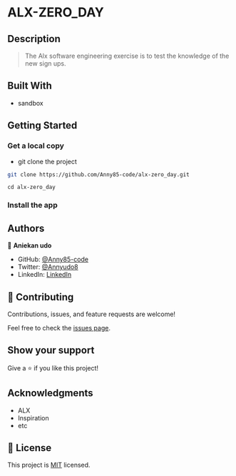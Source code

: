 # ALX-ZERO_DAY

## Description

> The Alx software engineering exercise is to test the knowledge of the new sign ups. 

## Built With

- sandbox

## Getting Started

### Get a local copy

- git clone the project

```bash
git clone https://github.com/Anny85-code/alx-zero_day.git
```

```
cd alx-zero_day
```

### Install the app

## Authors

👤 **Aniekan udo**

- GitHub: [@Anny85-code](https://github.com/Anny85-code)
- Twitter: [@Annyudo8](https://twitter.com/Anny_udo8)
- LinkedIn: [LinkedIn](https://www.linkedin.com/in/aniekan-udo-665b65213/)


## 🤝 Contributing

Contributions, issues, and feature requests are welcome!

Feel free to check the [issues page](../../issues/).

## Show your support

Give a ⭐️ if you like this project!

## Acknowledgments
- ALX
- Inspiration
- etc

## 📝 License

This project is [MIT](./MIT.md) licensed.
